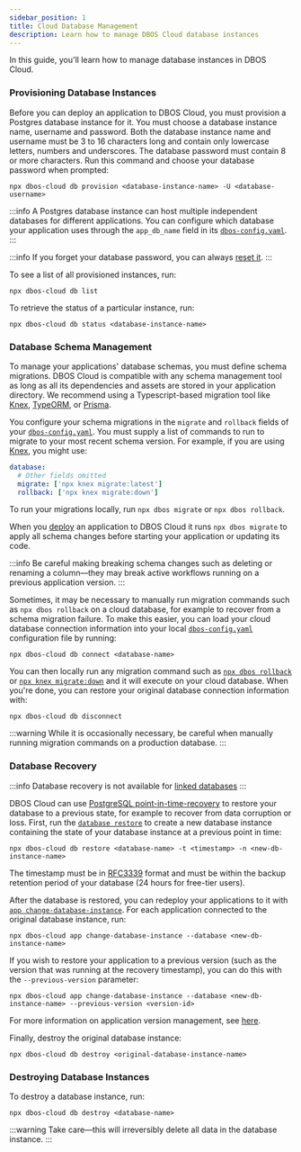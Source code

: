 ```yaml
---
sidebar_position: 1
title: Cloud Database Management
description: Learn how to manage DBOS Cloud database instances
---
```


In this guide, you'll learn how to manage database instances in DBOS Cloud.

### Provisioning Database Instances

Before you can deploy an application to DBOS Cloud, you must provision a Postgres database instance for it.
You must choose a database instance name, username and password.
Both the database instance name and username must be 3 to 16 characters long and contain only lowercase letters, numbers and underscores.
The database password must contain 8 or more characters.
Run this command and choose your database password when prompted:

```
npx dbos-cloud db provision <database-instance-name> -U <database-username>
```
:::info
A Postgres database instance can host multiple independent databases for different applications.
You can configure which database your application uses through the `app_db_name` field in its [`dbos-config.yaml`](../api-reference/configuration.md#database).
:::

:::info
If you forget your database password, you can always [reset it](../api-reference/cloud-cli.md#npx-dbos-cloud-db-reset-password).
:::

To see a list of all provisioned instances, run:

```
npx dbos-cloud db list
```

To retrieve the status of a particular instance, run:

```
npx dbos-cloud db status <database-instance-name>
```

### Database Schema Management

To manage your applications' database schemas, you must define schema migrations.
DBOS Cloud is compatible with any schema management tool as long as all its dependencies and assets are stored in your application directory.
We recommend using a Typescript-based migration tool like [Knex](https://knexjs.org/guide/migrations.html), [TypeORM](https://typeorm.io/migrations), or [Prisma](https://www.prisma.io/docs/orm/prisma-migrate).

You configure your schema migrations in the `migrate` and `rollback` fields of your [`dbos-config.yaml`](../api-reference/configuration.md).
You must supply a list of commands to run to migrate to your most recent schema version.
For example, if you are using [Knex](https://knexjs.org/guide/migrations.html), you might use:

```yaml
database:
  # Other fields omitted
  migrate: ['npx knex migrate:latest']
  rollback: ['npx knex migrate:down']
```

To run your migrations locally, run `npx dbos migrate` or `npx dbos rollback`.

When you [deploy](./application-management.md#registering-and-deploying-applications) an application to DBOS Cloud it runs `npx dbos migrate` to apply all schema changes before starting your application or updating its code.

:::info
Be careful making breaking schema changes such as deleting or renaming a column&#8212;they may break active workflows running on a previous application version.
:::

Sometimes, it may be necessary to manually run migration commands such as `npx dbos rollback` on a cloud database, for example to recover from a schema migration failure.
To make this easier, you can load your cloud database connection information into your local [`dbos-config.yaml`](../api-reference/configuration.md) configuration file by running:

```
npx dbos-cloud db connect <database-name>
```

You can then locally run any migration command such as [`npx dbos rollback`](../api-reference/cli.md#npx-dbos-rollback) or [`npx knex migrate:down`](https://knexjs.org/guide/migrations.html#migration-cli) and it will execute on your cloud database.
When you're done, you can restore your original database connection information with:

```
npx dbos-cloud db disconnect
```

:::warning
While it is occasionally necessary, be careful when manually running migration commands on a production database.
:::

### Database Recovery

:::info
Database recovery is not available for [linked databases](./byod-management.md)
:::

DBOS Cloud can use [PostgreSQL point-in-time-recovery](https://www.postgresql.org/docs/current/continuous-archiving.html) to restore your database to a previous state, for example to recover from data corruption or loss.
First, run the [`database restore`](../api-reference/cloud-cli.md#npx-dbos-cloud-db-restore) to create a new database instance containing the state of your database instance at a previous point in time:

```
npx dbos-cloud db restore <database-name> -t <timestamp> -n <new-db-instance-name>
```

The timestamp must be in [RFC3339](https://datatracker.ietf.org/doc/html/rfc3339) format and must be within the backup retention period of your database (24 hours for free-tier users).

After the database is restored, you can redeploy your applications to it with [`app change-database-instance`](../api-reference/cloud-cli.md#npx-dbos-cloud-app-change-database-instance).
For each application connected to the original database instance, run:

```
npx dbos-cloud app change-database-instance --database <new-db-instance-name>
```

If you wish to restore your application to a previous version (such as the version that was running at the recovery timestamp), you can do this with the `--previous-version` parameter:

```
npx dbos-cloud app change-database-instance --database <new-db-instance-name> --previous-version <version-id>
```

For more information on application version management, see [here](./application-management.md#managing-application-versions).

Finally, destroy the original database instance:

```
npx dbos-cloud db destroy <original-database-instance-name>
```

### Destroying Database Instances

To destroy a database instance, run:

```
npx dbos-cloud db destroy <database-name>
```

:::warning
Take care&#8212;this will irreversibly delete all data in the database instance.
:::

